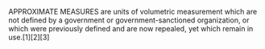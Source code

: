 APPROXIMATE MEASURES are units of volumetric measurement which are not defined by a government or government-sanctioned organization, or which were previously defined and are now repealed, yet which remain in use.[1][2][3]
